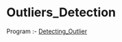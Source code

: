 # Outliers_Detection

Program :- <a href="https://github.com/RishavMishraRM/Outliers_Detection/blob/main/Detecting_Outlier.ipynb">Detecting_Outlier</a>
